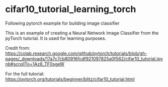 # cifar10_tutorial_learning_torch
Following pytorch example for building image classifier

This is an example of creating a Neural Network Image Classifier from the pyTorch tutorial. 
It is used for learning purposes. 

Credit from: https://colab.research.google.com/github/pytorch/tutorials/blob/gh-pages/_downloads/17a7c7cb80916fcdf921097825a0f562/cifar10_tutorial.ipynb#scrollTo=1Az8_TF0sgeW

For the full tutorial: https://pytorch.org/tutorials/beginner/blitz/cifar10_tutorial.html

